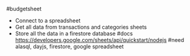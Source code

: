 #budgetsheet
- Connect to a spreadsheet 
- Get all data from transactions and categories sheets
- Store all the data in a firestore database
#docs
https://developers.google.com/sheets/api/quickstart/nodejs
#need
alasql, dayjs, firestore, google spreadsheet
